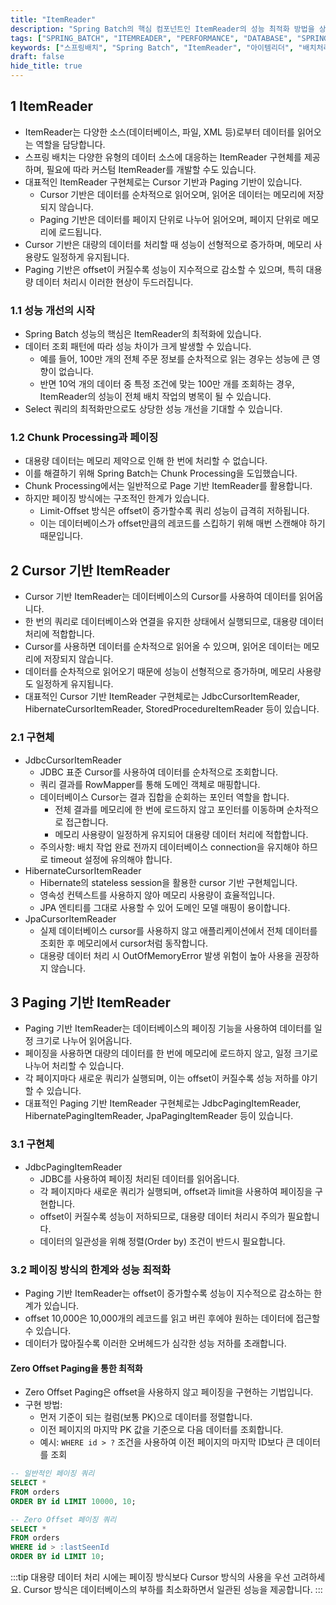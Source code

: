 ```yaml
---
title: "ItemReader"
description: "Spring Batch의 핵심 컴포넌트인 ItemReader의 성능 최적화 방법을 상세히 알아봅니다. Cursor 기반과 Paging 기반 ItemReader의 차이점, 대용량 데이터 처리 시 발생하는 성능 이슈와 해결책, Zero Offset Paging 기법까지 실무에서 바로 적용할 수 있는 최적화 전략을 제공합니다."
tags: ["SPRING_BATCH", "ITEMREADER", "PERFORMANCE", "DATABASE", "SPRING", "BACKEND", "JAVA"]
keywords: ["스프링배치", "Spring Batch", "ItemReader", "아이템리더", "배치처리", "batch processing", "성능최적화", "performance optimization", "커서", "cursor", "페이징", "paging", "대용량데이터", "bulk data", "제로오프셋", "zero offset", "데이터베이스", "database", "스프링", "Spring", "자바", "Java", "백엔드", "backend"]
draft: false
hide_title: true
---
```


## 1 ItemReader

- ItemReader는 다양한 소스(데이터베이스, 파일, XML 등)로부터 데이터를 읽어오는 역할을 담당합니다.
- 스프링 배치는 다양한 유형의 데이터 소스에 대응하는 ItemReader 구현체를 제공하며, 필요에 따라 커스텀 ItemReader를 개발할 수도 있습니다.
- 대표적인 ItemReader 구현체로는 Cursor 기반과 Paging 기반이 있습니다.
	- Cursor 기반은 데이터를 순차적으로 읽어오며, 읽어온 데이터는 메모리에 저장되지 않습니다.
	- Paging 기반은 데이터를 페이지 단위로 나누어 읽어오며, 페이지 단위로 메모리에 로드됩니다.
- Cursor 기반은 대량의 데이터를 처리할 때 성능이 선형적으로 증가하며, 메모리 사용량도 일정하게 유지됩니다.
- Paging 기반은 offset이 커질수록 성능이 지수적으로 감소할 수 있으며, 특히 대용량 데이터 처리시 이러한 현상이 두드러집니다.

### 1.1 성능 개선의 시작

- Spring Batch 성능의 핵심은 ItemReader의 최적화에 있습니다.
- 데이터 조회 패턴에 따라 성능 차이가 크게 발생할 수 있습니다.
	- 예를 들어, 100만 개의 전체 주문 정보를 순차적으로 읽는 경우는 성능에 큰 영향이 없습니다.
	- 반면 10억 개의 데이터 중 특정 조건에 맞는 100만 개를 조회하는 경우, ItemReader의 성능이 전체 배치 작업의 병목이 될 수 있습니다.
- Select 쿼리의 최적화만으로도 상당한 성능 개선을 기대할 수 있습니다.

### 1.2 Chunk Processing과 페이징

- 대용량 데이터는 메모리 제약으로 인해 한 번에 처리할 수 없습니다.
- 이를 해결하기 위해 Spring Batch는 Chunk Processing을 도입했습니다.
- Chunk Processing에서는 일반적으로 Page 기반 ItemReader를 활용합니다.
- 하지만 페이징 방식에는 구조적인 한계가 있습니다.
	- Limit-Offset 방식은 offset이 증가할수록 쿼리 성능이 급격히 저하됩니다.
	- 이는 데이터베이스가 offset만큼의 레코드를 스킵하기 위해 매번 스캔해야 하기 때문입니다.

## 2 Cursor 기반 ItemReader

- Cursor 기반 ItemReader는 데이터베이스의 Cursor를 사용하여 데이터를 읽어옵니다.
- 한 번의 쿼리로 데이터베이스와 연결을 유지한 상태에서 실행되므로, 대용량 데이터 처리에 적합합니다.
- Cursor를 사용하면 데이터를 순차적으로 읽어올 수 있으며, 읽어온 데이터는 메모리에 저장되지 않습니다.
- 데이터를 순차적으로 읽어오기 때문에 성능이 선형적으로 증가하며, 메모리 사용량도 일정하게 유지됩니다.
- 대표적인 Cursor 기반 ItemReader 구현체로는 JdbcCursorItemReader, HibernateCursorItemReader, StoredProcedureItemReader 등이 있습니다.

### 2.1 구현체

- JdbcCursorItemReader
	- JDBC 표준 Cursor를 사용하여 데이터를 순차적으로 조회합니다.
	- 쿼리 결과를 RowMapper를 통해 도메인 객체로 매핑합니다.
	- 데이터베이스 Cursor는 결과 집합을 순회하는 포인터 역할을 합니다.
		- 전체 결과를 메모리에 한 번에 로드하지 않고 포인터를 이동하며 순차적으로 접근합니다.
		- 메모리 사용량이 일정하게 유지되어 대용량 데이터 처리에 적합합니다.
	- 주의사항: 배치 작업 완료 전까지 데이터베이스 connection을 유지해야 하므로 timeout 설정에 유의해야 합니다.
- HibernateCursorItemReader
	- Hibernate의 stateless session을 활용한 cursor 기반 구현체입니다.
	- 영속성 컨텍스트를 사용하지 않아 메모리 사용량이 효율적입니다.
	- JPA 엔티티를 그대로 사용할 수 있어 도메인 모델 매핑이 용이합니다.
- JpaCursorItemReader
	- 실제 데이터베이스 cursor를 사용하지 않고 애플리케이션에서 전체 데이터를 조회한 후 메모리에서 cursor처럼 동작합니다.
	- 대용량 데이터 처리 시 OutOfMemoryError 발생 위험이 높아 사용을 권장하지 않습니다.

## 3 Paging 기반 ItemReader

- Paging 기반 ItemReader는 데이터베이스의 페이징 기능을 사용하여 데이터를 일정 크기로 나누어 읽어옵니다.
- 페이징을 사용하면 대량의 데이터를 한 번에 메모리에 로드하지 않고, 일정 크기로 나누어 처리할 수 있습니다.
- 각 페이지마다 새로운 쿼리가 실행되며, 이는 offset이 커질수록 성능 저하를 야기할 수 있습니다.
- 대표적인 Paging 기반 ItemReader 구현체로는 JdbcPagingItemReader, HibernatePagingItemReader, JpaPagingItemReader 등이 있습니다.

### 3.1 구현체

- JdbcPagingItemReader
	- JDBC를 사용하여 페이징 처리된 데이터를 읽어옵니다.
	- 각 페이지마다 새로운 쿼리가 실행되며, offset과 limit을 사용하여 페이징을 구현합니다.
	- offset이 커질수록 성능이 저하되므로, 대용량 데이터 처리시 주의가 필요합니다.
	- 데이터의 일관성을 위해 정렬(Order by) 조건이 반드시 필요합니다.

### 3.2 페이징 방식의 한계와 성능 최적화

- Paging 기반 ItemReader는 offset이 증가할수록 성능이 지수적으로 감소하는 한계가 있습니다.
- offset 10,000은 10,000개의 레코드를 읽고 버린 후에야 원하는 데이터에 접근할 수 있습니다.
- 데이터가 많아질수록 이러한 오버헤드가 심각한 성능 저하를 초래합니다.

#### Zero Offset Paging을 통한 최적화

- Zero Offset Paging은 offset을 사용하지 않고 페이징을 구현하는 기법입니다.
- 구현 방법:
	- 먼저 기준이 되는 컬럼(보통 PK)으로 데이터를 정렬합니다.
	- 이전 페이지의 마지막 PK 값을 기준으로 다음 데이터를 조회합니다.
	- 예시: `WHERE id > ?` 조건을 사용하여 이전 페이지의 마지막 ID보다 큰 데이터를 조회

```sql
-- 일반적인 페이징 쿼리
SELECT *
FROM orders
ORDER BY id LIMIT 10000, 10;

-- Zero Offset 페이징 쿼리
SELECT *
FROM orders
WHERE id > :lastSeenId
ORDER BY id LIMIT 10;
```

:::tip
대용량 데이터 처리 시에는 페이징 방식보다 Cursor 방식의 사용을 우선 고려하세요. Cursor 방식은 데이터베이스의 부하를 최소화하면서 일관된 성능을 제공합니다.
:::

